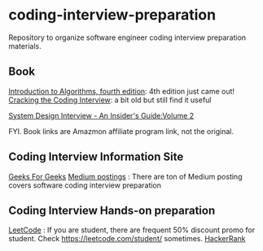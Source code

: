 # coding-interview-preparation

Repository to organize software engineer coding interview preparation materials.

## Book

[Introduction to Algorithms, fourth edition](https://amzn.to/3GapJiW): 4th edition just came out!
[Cracking the Coding Interview](https://amzn.to/3PD8wD9): a bit old but still find it useful

[System Design Interview - An Insider's Guide:Volume 2](https://amzn.to/3Gfi2I9)

FYI. Book links are Amazmon affiliate program link, not the original. 

## Coding Interview Information Site

[Geeks For Geeks](https://www.geeksforgeeks.org)
[Medium postings](http://medium.com) : There are ton of Medium posting covers software coding interview preparation 

## Coding Interview Hands-on preparation

[LeetCode](http://leetcode.com) : If you are student, there are frequent 50% discount promo for student. Check https://leetcode.com/student/ sometimes. 
[HackerRank](http://hackerrank.com)
